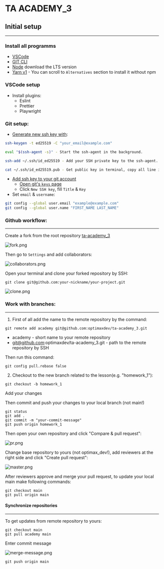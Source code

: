 # TA ACADEMY_3

## Initial setup

---

### Install all programms

- [VSCode](https://code.visualstudio.com/)
- [GIT CLI](https://git-scm.com/downloads)
- [Node](https://nodejs.org/en/) download the LTS version
- [Yarn v1](https://classic.yarnpkg.com/en/docs/install) - You can scroll to `Alternatives` section to install it without npm

### VSCode setup

- Install plugins:
  - Eslint
  - Prettier
  - Playwright

### Git setup:

- [Generate new ssh key with](https://docs.github.com/en/authentication/connecting-to-github-with-ssh/generating-a-new-ssh-key-and-adding-it-to-the-ssh-agent):

```sh
ssh-keygen -t ed25519 -C "your_email@example.com"

eval "$(ssh-agent -s)" - Start the ssh-agent in the background.

ssh-add ~/.ssh/id_ed25519 - Add your SSH private key to the ssh-agent.

cat ~/.ssh/id_ed25519.pub - Get public key in terminal, copy all line including "your_email@example.com"
```

- [Add ssh key to your git account](https://docs.github.com/en/authentication/connecting-to-github-with-ssh/adding-a-new-ssh-key-to-your-github-account)
  - [Open git's `keys` page](https://github.com/settings/keys)
  - Click `New SSH key`, fill `Title` & `Key`
- Set `email` & `username`:

```sh
git config --global user.email "example@example.com"
git config --global user.name "FIRST_NAME LAST_NAME"
```

### Github workflow:

---

Create a fork from the root repository [ta-academy_3](https://github.com/optimaxdev/ta-academy_3)

![fork.png](images%2Ffork.png)

Then go to `Settings` and add collaborators:

![collaborators.png](images%2Fcollaborators.png)

Open your terminal and clone your forked repository by SSH:

```
git clone git@github.com:your-nickname/your-project.git
```

![clone.png](images%2Fclone.png)

### Work with branches:

---

1. First of all add the name to the remote repository by the command:

```
git remote add academy git@github.com:optimaxdev/ta-academy_3.git
```

- academy - short name to your remote repository
- git@github.com:optimaxdev/ta-academy_3.git - path to the remote repository by SSH

Then run this command:

```
git config pull.rebase false
```

2. Checkout to the new branch related to the lesson(e.g. "homework_1"):

```
git checkout -b homework_1
```

Add your changes

Then commit and push your changes to your local branch (not main!)

```
git status
git add .
git commit -m "your-commit-message"
git push origin homework_1
```

Then open your own repository and click "Compare & pull request":

![pr.png](images%2Fpr.png)

Change base repository to yours (not optimax_dev!), add reviewers at the right side and click "Create pull request":

![master.png](images%2Fmaster.png)

After reviewers approve and merge your pull request, to update your local main make following commands:

```
git checkout main
git pull origin main
```

#### Synchronize repositories

---

To get updates from remote repository to yours:

```
git checkout main
git pull academy main
```

Enter commit message

![merge-message.png](images%2Fmerge-message.png)

```
git push origin main
```
